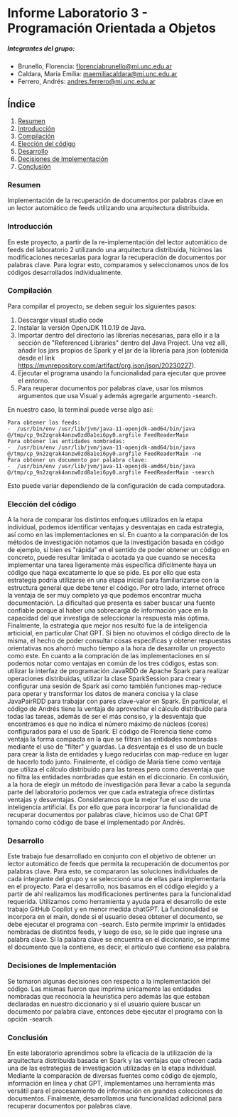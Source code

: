 # Informe Laboratorio 3 - Programación Orientada a Objetos 

##### Integrantes del grupo: 

- Brunello, Florencia: florenciabrunello@mi.unc.edu.ar
- Caldara, Marí­a Emilia: maemiliacaldara@mi.unc.edu.ar
- Ferrero, Andrés: andres.ferrero@mi.unc.edu.ar

## Índice 
1. [Resumen](#resumen)
2. [Introducción](#introduccion)
3. [Compilación](#compilacion)
4. [Elección del código](#eleccion)
5. [Desarrollo](#desarrollo)
6. [Decisiones de Implementación](#decisiones)
7. [Conclusión](#conclusion)

### Resumen<a name="resumen"></a>
Implementación de la recuperación de documentos por palabras clave en un lector automático de feeds utilizando una arquitectura distribuida. 

### Introducción<a name="introduccion"></a>
En este proyecto, a partir de la re-implementación del lector automático de feeds del laboratorio 2 utilizando una arquitectura distribuida, hicimos las modificaciones necesarias para lograr la recuperación de documentos por palabras clave. Para lograr esto, comparamos y seleccionamos unos de los códigos desarrollados individualmente.

### Compilación<a name="compilacion"></a>
Para compilar el proyecto, se deben seguir los siguientes pasos: 
1) Descargar visual studio code
2) Instalar la versión OpenJDK 11.0.19 de Java. 
3) Importar dentro del directorio las librerías necesarias, para ello ir a la sección de "Referenced Libraries" dentro del Java Project. Una vez allí, añadir los jars propios de Spark y el jar de la librería para json (obtenida desde el link https://mvnrepository.com/artifact/org.json/json/20230227).
4) Ejecutar el programa usando la funcionalidad para ejecutar que provee el entorno. 
5) Para reuperar documentos por palabras clave, usar los mismos argumentos que usa Visual y además agregarle argumento -search.  

En nuestro caso, la terminal puede verse algo así: 

    Para obtener los feeds:
    -  /usr/bin/env /usr/lib/jvm/java-11-openjdk-amd64/bin/java @/tmp/cp_9n2zqrak4anzw0zd8a1ei6py0.argfile FeedReaderMain
    Para obtener las entidades nombradas: 
    -  /usr/bin/env /usr/lib/jvm/java-11-openjdk-amd64/bin/java @/tmp/cp_9n2zqrak4anzw0zd8a1ei6py0.argfile FeedReaderMain -ne
    Para obtener un documento por palabra clave:
    -  /usr/bin/env /usr/lib/jvm/java-11-openjdk-amd64/bin/java @/tmp/cp_9n2zqrak4anzw0zd8a1ei6py0.argfile FeedReaderMain -search

Esto puede variar dependiendo de la configuración de cada computadora.

### Elección del código<a name="eleccion"></a>
A la hora de comparar los distintos enfoques utilizados en la etapa individual, podemos identificar ventajas y desventajas en cada estrategia, así como en las implementaciones en sí.
En cuanto a la comparación de los métodos de investigación notamos que la investigación basada en código de ejemplo, si bien es "rápida" en el sentido de poder obtener un código en concreto, puede resultar limitada o acotada ya que cuando se necesita implementar una tarea ligeramente más específica difícilmente haya un código que haga excatamente lo que se pide. Es por ello que esta estrategia podría utilizarse en una etapa inicial para familiarizarse con la estructura general que debe tener el código. 
Por otro lado, internet ofrece la ventaja de ser muy completo ya que podemos encontrar mucha documentación. La dificultad que presenta es saber buscar una fuente confiable porque al haber una sobrecarga de información yace en la capacidad del que investiga de seleccionar la respuesta más óptima. 
Finalmente, la estrategia que mejor nos resultó fue la de inteligencia articicial, en particular Chat GPT. Si bien no otuvimos el código directo de la misma, el hecho de poder consultar cosas específicas y obtener respuestas orientativas nos ahorró mucho tiempo a la hora de desarrollar un proyecto como este. 
En cuanto a la compración de las implementaciones en sí podemos notar como ventajas en común de los tres códigos, estas son: utilizar la interfaz de programación JavaRDD de Apache Spark para realizar operaciones distribuidas, utilizar la clase SparkSession para crear y configurar una sesión de Spark así como también funciones map-reduce para operar y transformar los datos de manera concisa y la clase JavaPairRDD para trabajar con pares clave-valor en Spark.
En particular, el código de Andrés tiene la ventaja de aprovechar el cálculo distribuído para todas las tareas, además de ser el más consiso, y la desventaja que encontramos es que no indica el número máximo de núcleos (cores) configurados para el uso de Spark. El código de Florencia tiene como ventaja la forma compacta en la que se filtran las entidades nombradas mediante el uso de "filter" y guardas. La desventaja es el uso de un bucle para crear la lista de entidades y luego reducirlas con map-reduce en lugar de hacerlo todo junto. Finalmente, el código de María tiene como ventaja que utiliza el cálculo distribuído para las tareas pero como desventaja que no filtra las entidades nombradas que están en el diccionario.
En conlusión, a la hora de elegir un método de investigación para llevar a cabo la segunda parte del laboratorio podemos ver que cada estrategia ofrece distintas ventajas y desventajas. Consideramos que la mejor fue el uso de una inteligencia artificial. Es por ello que para incorporar la funcionalidad de recuperar documentos por palabras clave, hicimos uso de Chat GPT tomando como código de base el implementado por Andrés.


### Desarrollo<a name="desarrollo"></a>
Este trabajo fue desarrollado en conjunto con el objetivo de obtener un lector automático de feeds que permita la recuperación de documentos por palabras clave. Para esto, se compararon las soluciones individuales de cada integrante del grupo y se seleccionó una de ellas para implementarla en el proyecto.
Para el desarrollo, nos basamos en el código elegido y a partir de ahí realizamos las modificaciones pertinentes para la funcionalidad requerida. Utilizamos como herramienta y ayuda para el desarrollo de este trabajo GitHub Copilot y en menor medida chatGPT. 
La funcionalidad se incorpora en el main, donde si el usuario desea obtener el documento, se debe ejecutar el programa con -search. Esto permite imprimir la entidades nombradas de distintos feeds, y luego de eso, se le pide que ingrese una palabra clave. Si la palabra clave se encuentra en el diccionario, se imprime el documento que la contiene, es decir, el artículo que contiene esa palabra.

### Decisiones de Implementación<a name="decisiones"></a>
Se tomaron algunas decisiones con respecto a la implementación del código. Las mismas fueron que imprima únicamente las entidades nombradas que reconocía la heurística pero además las que estaban declaradas en nuestro diccionario y si el usuario quiere buscar un documento por palabra clave, entonces debe ejecutar el programa con la opción -search. 

### Conclusión<a name="conclusion"></a>
En este laboratorio aprendimos sobre la eficacia de la utilización de la arquitectura distribuida basada en Spark y las ventajas que ofrecen cada una de las estrategias de investigación utilizadas en la etapa individual. Mediante la comparación de diversas fuentes como código de ejemplo, información en línea y chat GPT, implementamos una herramienta más versátil para el procesamiento de información en grandes colecciones de documentos. Finalmente, desarrollamos una funcionalidad adicional para recuperar documentos por palabras clave.


 